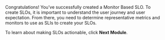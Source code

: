 Congratulations! You’ve successfully created a Monitor Based SLO. To create SLOs, it is important to understand the user journey and user expectation. From there, you need to determine representative metrics and monitors to use as SLIs to create your SLOs.

To learn about making SLOs actionable, click **Next Module**.